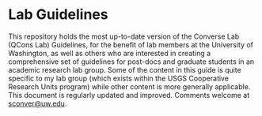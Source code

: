# Lab Guidelines
This repository holds the most up-to-date version of the Converse Lab (QCons Lab) Guidelines, for the benefit of lab members at the University of Washington, as well as others who are interested in creating a comprehensive set of guidelines for post-docs and graduate students in an academic research lab group. Some of the content in this guide is quite specific to my lab group (which exists within the USGS Cooperative Research Units program) while other content is more generally applicable. This document is regularly updated and improved. Comments welcome at sconver@uw.edu.  
